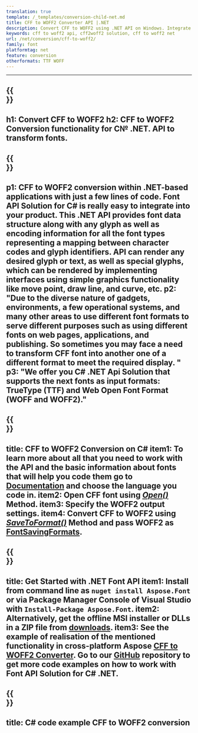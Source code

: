 ```yaml
---
translation: true
template: /_templates/conversion-child-net.md
title: CFF to WOFF2 Converter API |.NET  
description: Convert CFF to WOFF2 using .NET API on Windows. Integrate this native CFF to WOFF2 font conversion functionality into your own solution.
keywords: cff to woff2 api, cff2woff2 solution, cff to woff2 net
url: /net/conversion/cff-to-woff2/
family: font
platformtag: net
feature: conversion
otherformats: TTF WOFF
---
```


---
{{<section banner>}}
---
h1: Convert CFF to WOFF2
h2: CFF to WOFF2 Conversion functionality for C№ .NET. API to transform fonts.
---

{{<section overview>}}
---
p1: CFF to WOFF2 conversion within .NET-based applications with just a few lines of code. Font API Solution for С# is really easy to integrate into your product.  This .NET API provides font data structure along with any glyph as well as encoding information for all the font types representing a mapping between character codes and glyph identifiers. API can render any desired glyph or text, as well as special glyphs, which can be rendered by implementing interfaces using simple graphics functionality like move point, draw line, and curve, etc.
p2: "Due to the diverse nature of gadgets, environments, a few operational systems, and many other areas to use different font formats to serve different purposes such as using different fonts on web pages, applications, and publishing. So sometimes you may face a need to transform CFF font into another one of a different format to meet the required display. "
p3: "We offer you С# .NET Api Solution that supports the next fonts as input formats: TrueType (TTF) and Web Open Font Format (WOFF and WOFF2)."
---

{{<section feature1>}}
---
title: CFF to WOFF2 Conversion on C#
item1: To learn more about all that you need to work with the API and the basic information about fonts that will help you code them go to  [Documentation](https://docs.aspose.com/font/) and choose the language you code in.
item2: Open CFF font using [*Open()*](https://reference.aspose.com/font/net/aspose.font/font/open/) Method.
item3: Specify the WOFF2 output settings.
item4: Convert CFF to WOFF2 using [*SaveToFormat()*](https://reference.aspose.com/font/net/aspose.font/font/savetoformat/) Method and pass WOFF2 as [FontSavingFormats](https://reference.aspose.com/font/net/aspose.font/fontsavingformats/).
---

{{<section feature2>}}
---
title: Get Started with .NET Font API
item1: Install from command line as ```nuget install Aspose.Font``` or via Package Manager Console of Visual Studio with ```Install-Package Aspose.Font```.
item2: Alternatively, get the offline MSI installer or DLLs in a ZIP file from [downloads](https://downloads.aspose.com/font/net).
item3: See the example of realisation of the mentioned functionality in cross-platform Aspose [CFF to WOFF2 Converter](https://products.aspose.app/font/conversion/cff-to-woff2). Go to our [GitHub](https://github.com/aspose-font/Aspose.Font-Documentation/tree/master/net-examples) repository to get more code examples on how to work with Font API Solution for C# .NET.
---

{{<section codeexample>}}
---
title: C# code example CFF to WOFF2 conversion
---